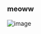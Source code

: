 ### meoww
![image](https://github.com/kissimiu/kissimiu/assets/147923704/37f4b71d-d454-4c6f-8059-e2fb4863a587)

<!--
**kissimiu/kissimiu** is a ✨ _special_ ✨ repository because its `README.md` (this file) appears on your GitHub profile.

Here are some ideas to get you started:

- 🔭 I’m currently working on ...
- 🌱 I’m currently learning ...
- 👯 I’m looking to collaborate on ...
- 🤔 I’m looking for help with ...
- 💬 Ask me about ...
- 📫 How to reach me: ...
- 😄 Pronouns: ...
- ⚡ Fun fact: ...
-->
